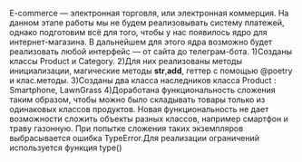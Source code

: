 E-commerce  — электронная торговля, или электронная коммерция. На данном этапе работы мы не будем реализовывать систему платежей, однако подготовим всё для того, чтобы у нас появилось ядро для интернет-магазина. В дальнейшем для этого ядра возможно будет реализовать любой интерфейс — от сайта до телеграм-бота.
1)Созданы классы Product и Category. 
2)Для них реализованы методы инициализации, магические методы __str__,__add__, геттер с помощью @poetry и клас.методы.
3)Созданы два класса наследников класса Product : Smartphone, LawnGrass
4)Доработана функциональность сложения таким образом, чтобы можно было складывать товары только из одинаковых классов продуктов.
Новая функциональность не дает возможности сложить объекты разных классов, например смартфон и траву газонную. При попытке сложения таких экземпляров выбрасывается ошибка 
TypeError.Для реализации ограничений используется функция type()

